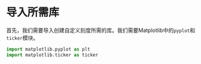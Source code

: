# 导入所需库

首先，我们需要导入创建自定义刻度所需的库。我们需要Matplotlib中的`pyplot`和`ticker`模块。

```python
import matplotlib.pyplot as plt
import matplotlib.ticker as ticker
```
